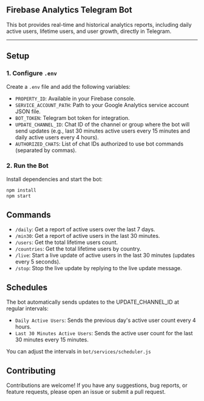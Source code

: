 ## Firebase Analytics Telegram Bot
This bot provides real-time and historical analytics reports, including daily active users, lifetime users, and user growth, directly in Telegram.

---

## Setup
### 1. Configure `.env`

   Create a `.env` file and add the following variables:
 - `PROPERTY_ID`: Available in your Firebase console.
 - `SERVICE_ACCOUNT_PATH`: Path to your Google Analytics service account JSON file.
 - `BOT_TOKEN`: Telegram bot token for integration.
 - `UPDATE_CHANNEL_ID`: Chat ID of the channel or group where the bot will send updates (e.g., last 30 minutes active users every 15 minutes and daily active users every 4 hours).
 - `AUTHORIZED_CHATS`: List of chat IDs authorized to use bot commands (separated by commas).

### 2. Run the Bot

Install dependencies and start the bot:

```bash
npm install
npm start
```

## Commands

- `/daily`: Get a report of active users over the last 7 days.
- `/min30`: Get a report of active users in the last 30 minutes.
- `/users`: Get the total lifetime users count.
- `/countries`: Get the total lifetime users by country.
- `/live`: Start a live update of active users in the last 30 minutes (updates every 5 seconds).
- `/stop`: Stop the live update by replying to the live update message.

## Schedules
The bot automatically sends updates to the UPDATE_CHANNEL_ID at regular intervals:
- `Daily Active Users`: Sends the previous day's active user count every 4 hours.
- `Last 30 Minutes Active Users`: Sends the active user count for the last 30 minutes every 15 minutes.

You can adjust the intervals in `bot/services/scheduler.js`

## Contributing
Contributions are welcome! If you have any suggestions, bug reports, or feature requests, please open an issue or submit a pull request.

